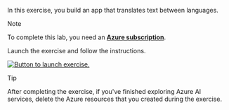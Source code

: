In this exercise, you build an app that translates text between languages.

> [!NOTE]
> To complete this lab, you need an **[Azure subscription](https://azure.microsoft.com/free?azure-portal=true)**.

Launch the exercise and follow the instructions.

[![Button to launch exercise.](../media/launch-exercise.png)](https://go.microsoft.com/fwlink/?linkid=2322068&azure-portal=true)

> [!TIP]
> After completing the exercise, if you've finished exploring Azure AI services, delete the Azure resources that you created during the exercise.
